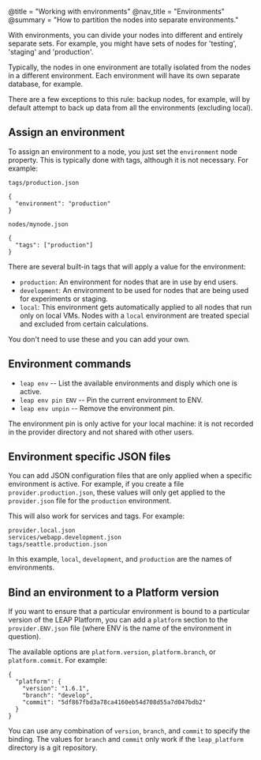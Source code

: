 @title = "Working with environments"
@nav_title = "Environments"
@summary = "How to partition the nodes into separate environments."

With environments, you can divide your nodes into different and entirely separate sets. For example, you might have sets of nodes for 'testing', 'staging' and 'production'.

Typically, the nodes in one environment are totally isolated from the nodes in a different environment. Each environment will have its own separate database, for example.

There are a few exceptions to this rule: backup nodes, for example, will by default attempt to back up data from all the environments (excluding local).

## Assign an environment

To assign an environment to a node, you just set the `environment` node property. This is typically done with tags, although it is not necessary. For example:

`tags/production.json`

    {
      "environment": "production"
    }

`nodes/mynode.json`

    {
      "tags": ["production"]
    }

There are several built-in tags that will apply a value for the environment:

* `production`: An environment for nodes that are in use by end users.
* `development`: An environment to be used for nodes that are being used for experiments or staging.
* `local`: This environment gets automatically applied to all nodes that run only on local VMs. Nodes with a `local` environment are treated special and excluded from certain calculations.

You don't need to use these and you can add your own.

## Environment commands

* `leap env` -- List the available environments and disply which one is active.
* `leap env pin ENV` -- Pin the current environment to ENV.
* `leap env unpin` -- Remove the environment pin.

The environment pin is only active for your local machine: it is not recorded in the provider directory and not shared with other users.

## Environment specific JSON files

You can add JSON configuration files that are only applied when a specific environment is active. For example, if you create a file `provider.production.json`, these values will only get applied to the `provider.json` file for the `production` environment.

This will also work for services and tags. For example:

    provider.local.json
    services/webapp.development.json
    tags/seattle.production.json

In this example, `local`, `development`, and `production` are the names of environments.

## Bind an environment to a Platform version

If you want to ensure that a particular environment is bound to a particular version of the LEAP Platform, you can add a `platform` section to the `provider.ENV.json` file (where ENV is the name of the environment in question).

The available options are `platform.version`, `platform.branch`, or `platform.commit`. For example:

    {
      "platform": {
        "version": "1.6.1",
        "branch": "develop",
        "commit": "5df867fbd3a78ca4160eb54d708d55a7d047bdb2"
      }
    }

You can use any combination of `version`, `branch`, and `commit` to specify the binding. The values for `branch` and `commit` only work if the `leap_platform` directory is a git repository.

